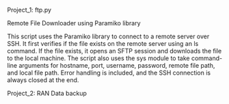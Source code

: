Project_1: ftp.py

Remote File Downloader using Paramiko library

This script uses the Paramiko library to connect to a remote server over SSH. It first verifies if the file exists on the remote server using an ls command. If the file exists, it opens an SFTP session and downloads the file to the local machine. The script also uses the sys module to take command-line arguments for hostname, port, username, password, remote file path, and local file path. Error handling is included, and the SSH connection is always closed at the end.

Project_2: RAN Data backup


